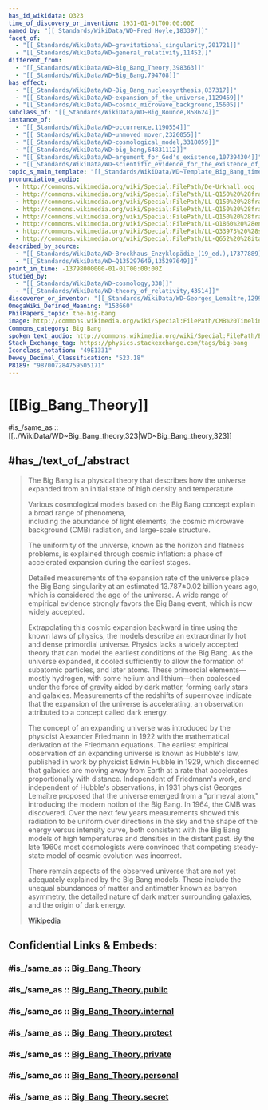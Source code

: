 ```yaml
---
has_id_wikidata: Q323
time_of_discovery_or_invention: 1931-01-01T00:00:00Z
named_by: "[[_Standards/WikiData/WD~Fred_Hoyle,183397]]"
facet_of:
  - "[[_Standards/WikiData/WD~gravitational_singularity,201721]]"
  - "[[_Standards/WikiData/WD~general_relativity,11452]]"
different_from:
  - "[[_Standards/WikiData/WD~Big_Bang_Theory,398363]]"
  - "[[_Standards/WikiData/WD~Big_Bang,794708]]"
has_effect:
  - "[[_Standards/WikiData/WD~Big_Bang_nucleosynthesis,837317]]"
  - "[[_Standards/WikiData/WD~expansion_of_the_universe,1129469]]"
  - "[[_Standards/WikiData/WD~cosmic_microwave_background,15605]]"
subclass_of: "[[_Standards/WikiData/WD~Big_Bounce,858624]]"
instance_of:
  - "[[_Standards/WikiData/WD~occurrence,1190554]]"
  - "[[_Standards/WikiData/WD~unmoved_mover,2326055]]"
  - "[[_Standards/WikiData/WD~cosmological_model,3318059]]"
  - "[[_Standards/WikiData/WD~big_bang,64831112]]"
  - "[[_Standards/WikiData/WD~argument_for_God's_existence,107394304]]"
  - "[[_Standards/WikiData/WD~scientific_evidence_for_the_existence_of_God,126059692]]"
topic_s_main_template: "[[_Standards/WikiData/WD~Template_Big_Bang_timeline,6717860]]"
pronunciation_audio:
  - http://commons.wikimedia.org/wiki/Special:FilePath/De-Urknall.ogg
  - http://commons.wikimedia.org/wiki/Special:FilePath/LL-Q150%20%28fra%29-GrandCelinien-Big%20Bang.wav
  - http://commons.wikimedia.org/wiki/Special:FilePath/LL-Q150%20%28fra%29-Lepticed7-Big%20Bang.wav
  - http://commons.wikimedia.org/wiki/Special:FilePath/LL-Q150%20%28fra%29-Pamputt-Big%20Bang.wav
  - http://commons.wikimedia.org/wiki/Special:FilePath/LL-Q150%20%28fra%29-Poslovitch-Big%20Bang.wav
  - http://commons.wikimedia.org/wiki/Special:FilePath/LL-Q1860%20%28eng%29-Simplificationalizer-Big%20Bang.wav
  - http://commons.wikimedia.org/wiki/Special:FilePath/LL-Q33973%20%28scn%29-XANA000-Big%20Bang.wav
  - http://commons.wikimedia.org/wiki/Special:FilePath/LL-Q652%20%28ita%29-XANA000-Big%20Bang.wav
described_by_source:
  - "[[_Standards/WikiData/WD~Brockhaus_Enzyklopädie_(19_ed.),17377889]]"
  - "[[_Standards/WikiData/WD~Q135297649,135297649]]"
point_in_time: -13798000000-01-01T00:00:00Z
studied_by:
  - "[[_Standards/WikiData/WD~cosmology,338]]"
  - "[[_Standards/WikiData/WD~theory_of_relativity,43514]]"
discoverer_or_inventor: "[[_Standards/WikiData/WD~Georges_Lemaître,12998]]"
OmegaWiki_Defined_Meaning: "153660"
PhilPapers_topic: the-big-bang
image: http://commons.wikimedia.org/wiki/Special:FilePath/CMB%20Timeline300%20no%20WMAP.jpg
Commons_category: Big Bang
spoken_text_audio: http://commons.wikimedia.org/wiki/Special:FilePath/En-BigBang.ogg
Stack_Exchange_tag: https://physics.stackexchange.com/tags/big-bang
Iconclass_notation: "49E1331"
Dewey_Decimal_Classification: "523.18"
P8189: "987007284759505171"
---
```


# [[Big_Bang_Theory]] 

#is_/same_as :: [[../WikiData/WD~Big_Bang_theory,323|WD~Big_Bang_theory,323]] 

## #has_/text_of_/abstract 

> The Big Bang is a physical theory 
> that describes how the universe expanded from an initial state of high density and temperature. 
> 
> Various cosmological models based on the Big Bang concept explain a broad range of phenomena,  
> including the abundance of light elements, the cosmic microwave background (CMB) radiation, 
> and large-scale structure. 
> 
> The uniformity of the universe, known as the horizon and flatness problems, 
> is explained through cosmic inflation: a phase of accelerated expansion during the earliest stages. 
> 
> Detailed measurements of the expansion rate of the universe 
> place the Big Bang singularity at an estimated 13.787±0.02 billion years ago, 
> which is considered the age of the universe. 
> A wide range of empirical evidence strongly favors the Big Bang event, which is now widely accepted.
>
> Extrapolating this cosmic expansion backward in time using the known laws of physics, the models describe an extraordinarily hot and dense primordial universe. Physics lacks a widely accepted theory that can model the earliest conditions of the Big Bang. As the universe expanded, it cooled sufficiently to allow the formation of subatomic particles, and later atoms. These primordial elements—mostly hydrogen, with some helium and lithium—then coalesced under the force of gravity aided by dark matter, forming early stars and galaxies.  Measurements of the redshifts of supernovae indicate that the expansion of the universe is accelerating, an observation attributed to a concept called dark energy.
>
> The concept of an expanding universe was introduced by the physicist Alexander Friedmann in 1922 with the mathematical derivation of the Friedmann equations. The earliest empirical observation of an expanding universe is known as Hubble's law, published in work by physicist Edwin Hubble in 1929, which discerned that galaxies are moving away from Earth at a rate that accelerates proportionally with distance. Independent of Friedmann's work, and independent of Hubble's observations, in 1931 physicist Georges Lemaître proposed that the universe emerged from a "primeval atom," introducing the modern notion of the Big Bang. In 1964, the CMB was discovered. Over the next few years measurements showed this radiation to be uniform over directions in the sky and the shape of the energy versus intensity curve, both consistent with the Big Bang models of high temperatures and densities in the distant past.  By the late 1960s most cosmologists were convinced that competing steady-state model of cosmic evolution was incorrect.
>
> There remain aspects of the observed universe that are not yet adequately explained by the Big Bang models. These include the unequal abundances of matter and antimatter known as baryon asymmetry, the detailed nature of dark matter surrounding galaxies, and the origin of dark energy.
>
> [Wikipedia](https://en.wikipedia.org/wiki/Big%20Bang) 


## Confidential Links & Embeds: 

### #is_/same_as :: [Big_Bang_Theory](/_Standards/Astronomy/Big_Bang_Theory.md) 

### #is_/same_as :: [Big_Bang_Theory.public](/_public/Astronomy/Big_Bang_Theory.public.md) 

### #is_/same_as :: [Big_Bang_Theory.internal](/_internal/Astronomy/Big_Bang_Theory.internal.md) 

### #is_/same_as :: [Big_Bang_Theory.protect](/_protect/Astronomy/Big_Bang_Theory.protect.md) 

### #is_/same_as :: [Big_Bang_Theory.private](/_private/Astronomy/Big_Bang_Theory.private.md) 

### #is_/same_as :: [Big_Bang_Theory.personal](/_personal/Astronomy/Big_Bang_Theory.personal.md) 

### #is_/same_as :: [Big_Bang_Theory.secret](/_secret/Astronomy/Big_Bang_Theory.secret.md)

